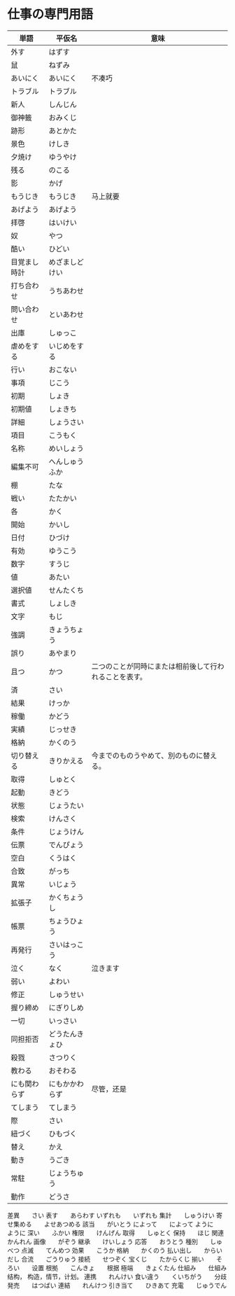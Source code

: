 # 仕事の専門用語
 単語| 平仮名 | 意味  
-|-|-
 外す | はずす
 鼠 | ねずみ
 あいにく | あいにく | 不凑巧
 トラブル | トラブル
 新人 | しんじん
 御神籤 | おみくじ
 跡形 | あとかた
 景色 | けしき
 夕焼け | ゆうやけ
 残る | のこる
 影 | かげ
 もうじき | もうじき | 马上就要
 あげよう | あげよう
 拝啓 | はいけい
 奴 | やつ
 酷い | ひどい
 目覚まし時計 | めざましどけい
 打ち合わせ | うちあわせ
 問い合わせ | といあわせ
 出庫 | しゅっこ
 虐めをする | いじめをする
 行い | おこない
 事項 | じこう
 初期 | しょき
 初期値 | しょきち
 詳細 | しょうさい
 項目 | こうもく
 名称 | めいしょう
 編集不可 | へんしゅうふか
 棚 | たな
 戦い | たたかい
 各 | かく
 開始 | かいし
 日付 | ひづけ
 有効 | ゆうこう
 数字 | すうじ
 値 | あたい
 選択値 | せんたくち
 書式 | しょしき
 文字 | もじ
 強調 | きょうちょう
 誤り | あやまり
 且つ | かつ | 二つのことが同時にまたは相前後して行われることを表す。
 済 | さい
 結果 | けっか
 稼働 | かどう
 実績 | じっせき
 格納 | かくのう
 切り替える | きりかえる | 今までのものうやめて、別のものに替える。
 取得 | しゅとく
 起動 | きどう
 状態 | じょうたい
 検索 | けんさく
 条件 | じょうけん
 伝票 | でんぴょう
 空白 | くうはく
 合致 | がっち
 異常 | いじょう
 拡張子 | かくちょうし
 帳票 | ちょうひょう
 再発行 | さいはっこう
 泣く | なく | 泣きます
 弱い | よわい
 修正 | しゅうせい
 握り締め | にぎりしめ
 一切 | いっさい
 同担拒否 | どうたんきょひ
 殺戮 | さつりく
 教わる | おそわる
 にも関わらず | にもかかわらず | 尽管，还是
 てしまう | てしまう
 際 | さい
 紐づく | ひもづく
 替え | かえ
 動き | うごき
 常駐 | じょうちゅう
 動作 | どうさ
 差異　　さい
 表す　　あらわす
 いずれも　　いずれも
 集計　　しゅうけい
 寄せ集める　　よせあつめる
 該当　　がいとう
 によって　　によって
 ように　　ように
 深い　　ふかい
 権限　　けんげん
 取得　　しゅとく
 保持　　ほじ
 関連　　かんれん
 画像　　がぞう
 継承　　けいしょう
 応答　　おうとう
 種別　　しゅべつ
 点滅　　てんめつ
 効果　　こうか
 格納　　かくのう
 払い出し　　からいだし
 合流　　ごうりゅう
 接続　　せつぞく
 宝くじ　　たからくじ
 揃い　　そろい　　设置
 根拠　　こんきょ　　根据
 極端　　きょくたん
 仕組み　　仕組み　　结构， 构造，情节，计划。
 連携　　れんけい
 食い違う　　くいちがう　　分歧
 発売　　はつばい
 連結　　れんけつ
 引き当て　　ひきあて
 充電　　じゅうでん

